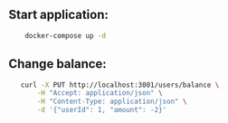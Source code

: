 ## Start application:
```bash
    docker-compose up -d
 ```
## Change balance:
```bash
   curl -X PUT http://localhost:3001/users/balance \
       -H "Accept: application/json" \
       -H "Content-Type: application/json" \
       -d '{"userId": 1, "amount": -2}'
 ```

